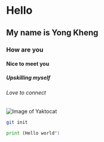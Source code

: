 # Hello

## My name is Yong Kheng

### How are you

#### Nice to meet you

##### Upskilling myself

###### Love to connect

![Image of Yaktocat](https://octodex.github.com/images/yaktocat.png)

```bash
git init
```

```python
print (Hello world")
```
